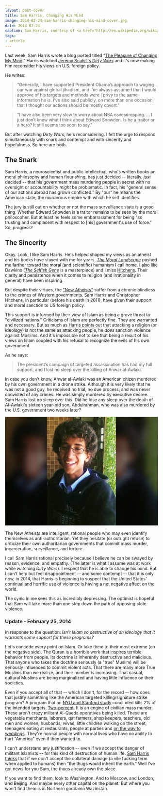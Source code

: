 ```yaml
---
layout: post-cover
title: Sam Harris, Changing His Mind
image: 2014-02-24-sam-harris-changing-his-mind-cover.jpg
date: 2014-02-24
caption: Sam Harris, courtesy of <a href="http://en.wikipedia.org/wiki/File:Sam_Harris_01.jpg">Wikipedia</a>
tags:
- article
---
```


Last week, Sam Harris wrote a blog posted titled "[The Pleasure of Changing My Mind](http://www.samharris.org/blog/item/the-pleasure-of-changing-my-mind)." Harris watched [Jeremy Scahill's *Dirty Wars*](http://dirtywars.org/jeremy-scahill) and it's now making him reconsider his views on U.S. foreign policy.

He writes:

> "Generally, I have supported President Obama’s approach to waging our war against global jihadism, and I’ve always assumed that I would approve of his targets and methods were I privy to the same information he is.  I’ve also said publicly, on more than one occasion, that I thought our actions should be mostly covert."

> "I have also been very slow to worry about NSA eavesdropping. … I just don’t know what I think about Edward Snowden. Is he a traitor or a hero? It still seems too soon to say."

But after watching *Dirty Wars*, he's reconsidering. I felt the urge to respond simultaneously with snark and contempt and with sincerity and hopefulness. So here are both.

## The Snark

Sam Harris, a neuroscientist and public intellectual, who's written books on moral philosophy and human flourishing, has just decided -- literally, *just* decided -- that his government mass murdering people in secret with no oversight or accountability *might* be problematic. In fact, his "general sense of our actions abroad has grown conflicted." By "our" he means the American state, the murderous empire with which he self identifies.

The jury is still out on whether or not the mass surveillance state is a good thing. Whether Edward Snowden is a traitor remains to be seen by the moral philosopher. But at least he feels some embarrassment for being "so trusting and complacent with respect to [his] government's use of force." So, progress?

## The Sincerity

Okay. Look, I like Sam Harris. He's helped shaped my views as an atheist and his books have stayed with me for years. *[The Moral Landscape](http://www.amazon.com/The-Moral-Landscape-Science-Determine/dp/143917122X)* pushed me farther toward the moral (and scientific) humanism I call home. I also like Dawkins (*[The Selfish Gene](http://en.wikipedia.org/wiki/The_Selfish_Gene)* is a masterpiece) and I miss [Hitchens](http://www.youtube.com/watch?v=mQorzOS-F6w). Their clarity and persistence when it comes to religion (and irrationality in general) have been inspiring.

But despite their virtues, the ["New Atheists"](http://en.wikipedia.org/wiki/New_Atheism) suffer from a chronic blindless to the crimes of Western governments. Sam Harris and Christopher Hitchens, in particular (before his death in 2011), have given their support and moral sanction to US foreign policy.

This support is informed by their view of Islam as being a grave threat to "civilized nations." Criticisms of Islam are perfectly fine. They are warranted and necessary. But as much as [Harris points out](http://www.samharris.org/site/full_text/response-to-controversy2/#views_on_islam) that attacking a religion (or ideology) is not the same as attacking people, he *does* sanction violence against Muslims. And it's impossible not to see that being a result of his views on Islam coupled with his refusal to recognize the evils of his own government.

As he says:

> The president’s campaign of targeted assassination has had my full support, and I lost no sleep over the killing of Anwar al-Awlaki.

In case you don't know, Anwar al-Awlaki was an American citizen murdered by his own government in a drone strike. Although it is very likely that he was not a good guy, he received no trial, no due process, and was never convicted of any crimes. He was simply murdered by executive decree. Sam Harris lost no sleep over this. Did he lose any sleep over the death of Al-Awlaki's sixteen year-old son, Abdulrahman, who was also murdered by the U.S. government two weeks later?

![Abdulrahman al-Awlaki](/assets/2014-02-24-sam-harris-changing-his-mind-abdulrahman-al-awlaki.jpg)

The New Atheists are intelligent, rational people who may even identify themselves as anti-authoritarian. Yet they hesitate (or outright refuse) to criticize their own authoritarian governments that commit mass murder, incarceration, surveillance, and torture.

I call Sam Harris rational precisely because I believe he can be swayed by reason, evidence, and empathy. (The latter is what I assume was at work while watching *Dirty Wars*). I respect that he is able to change his mind. But I can't help but feel disappointment -- and some contempt -- that it is only now, in 2014, that Harris is beginning to suspect that the United States' continual and horrific use of violence is having a net negative affect on the world.

The cynic in me sees this as incredibly depressing. The optimist is hopeful that Sam will take more than one step down the path of opposing state violence.

### Update - February 25, 2014

In response to the question: *Isn't Islam so destructive of an ideology that it warrants some support for these programs?*

Let's concede every point on Islam. Or take them to their most extreme (on the negative side). The Quran is a horrible work that inspires terrible behavior from people. Its doctrine is inherently destructive and malicious. That anyone who takes the doctrine seriously (a "true" Muslim) will be seriously influenced to commit violent acts. That there are many more True Muslims than we realize, and their number is increasing. That casual, cultural Muslims are being marginalized and having little influence on their societies.

Even if you accept all of that -- which I don't, for the record -- how does that justify something like the American targeted killing/signature strike program? A program that an [NYU and Stanford study](http://chrgj.org/wp-content/uploads/2012/10/Living-Under-Drones.pdf) concluded kills 2% of the intended targets. [Two-percent](http://edition.cnn.com/2012/09/25/world/asia/pakistan-us-drone-strikes/). It is an engine of civilian mass murder. These aren't crazy militant Al-Qaeda operatives being killed. These are vegetable merchants, laborers, qat farmers, shop keepers, teachers, old men and women, husbands, wives, little children walking on the street, teenagers eating at restaurants, people at parties and [on the way to weddings](http://america.aljazeera.com/watch/shows/america-tonight/america-tonight-blog/2014/1/17/what-really-happenedwhenausdronehitayemeniweddingconvoy.html). They're normal people with normal lives who have no ability to hurt "America" even if they wanted to.

I can't understand any justification -- even if we accept the danger of militant Islamists -- for this kind of destruction of human life. [Sam Harris thinks](http://www.huffingtonpost.com/sam-harris/in-defense-of-torture_b_8993.html) that if we don't accept the collateral damage (a vile fucking term when applied to humans) then "the thugs would inherit the earth." Well I've got news for you Sam, the thugs already own the place.

If you want to find them, look to Washington. And to Moscow, and London, and Beijing. And maybe every other capital on the planet. But where you won't find them is in Northern goddamn Waziristan.